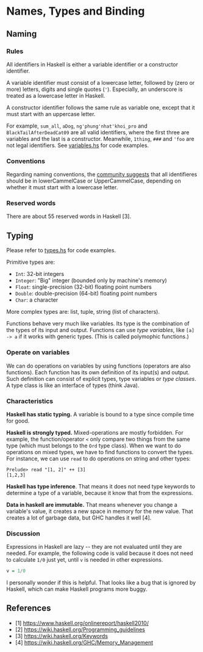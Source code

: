 # Names, Types and Binding

## Naming

### Rules

All identifiers in Haskell is either a variable identifier or a constructor identifier. 

A variable identifier must consist of a lowercase letter, followed by (zero or more) letters, digits and single quotes (`'`). Especially, an underscore is treated as a lowercase letter in Haskell.

A constructor identifier follows the same rule as variable one, except that it must start with an uppercase letter.

For example, `sum_all`, `aDog`, `ng'phung'nhat'khoi_pro` and `BlackTailAfterDeadCat09` are all valid identifiers, where the first three are variables and the last is a constructor. Meanwhile, `1thing`, `###` and `'foo` are not legal identifiers. See [variables.hs](variables.hs) for code examples.

### Conventions

Regarding naming conventions, the [community suggests](https://wiki.haskell.org/Programming_guidelines#Naming_Conventions) that all identifieres should be in lowerCammelCase or UpperCammelCase, depending on whether it must start with a lowercase letter.

### Reserved words
There are about 55 reserved words in Haskell [3].

## Typing
Please refer to [types.hs](types.hs) for code examples.

Primitive types are: 
- `Int`: 32-bit integers
- `Integer`: "Big" integer (bounded only by machine's memory)
- `Float`: single-precision (32-bit) floating point numbers
- `Double`: double-precision (64-bit) floating point numbers
- `Char`: a character

More complex types are: list, tuple, string (list of characters).

Functions behave very much like variables. Its type is the combination of the types of its input and output. Functions can use *type variables*, like `[a] -> a` if it works with generic types. (This is called polymophic functions.) 

### Operate on variables
We can do operations on variables by using functions (operators are also functions). Each function has its own definition of its input(s) and output. Such definition can consist of explicit types, type variables or *type classes*. A type class is like an interface of types (think Java).



### Characteristics

**Haskell has static typing.** A variable is bound to a type since compile time for good.

**Haskell is strongly typed.** Mixed-operations are mostly forbidden. For example, the function/operator `<` only compare two things from the same type (which must belongs to the `Ord` type class). When we want to do operations on mixed types, we have to find functions to convert the types. For instance, we can use `read` to do operations on string and other types:
```console
Prelude> read "[1, 2]" ++ [3]
[1,2,3]
```

**Haskell has type inference**. That means it does not need type keywords to determine a type of a variable, because it know that from the expressions.

**Data in haskell are immutable.** That means whenever you change a variable's value, it creates a new space in memory for the new value. That creates a lot of garbage data, but GHC handles it well [4].

### Discussion
Expressions in Haskell are lazy -- they are not evaluated until they are needed. For example, the following code is valid because it does not need to calculate `1/0` just yet, until `v` is needed in other expressions.
```haskell
v = 1/0
```
I personally wonder if this is helpful. That looks like a bug that is ignored by Haskell, which can make Haskell programs more buggy.

## References
- [1] https://www.haskell.org/onlinereport/haskell2010/
- [2] https://wiki.haskell.org/Programming_guidelines
- [3] https://wiki.haskell.org/Keywords
- [4] https://wiki.haskell.org/GHC/Memory_Management